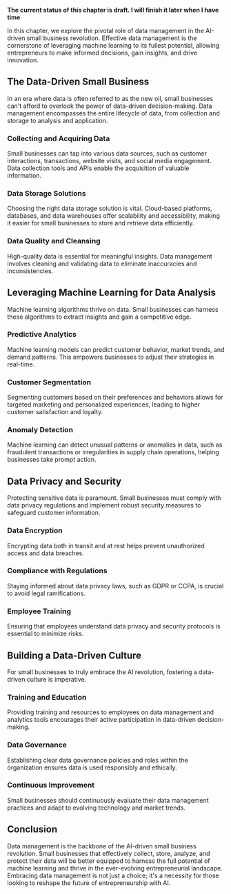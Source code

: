 **The current status of this chapter is draft. I will finish it later when I have time**

In this chapter, we explore the pivotal role of data management in the AI-driven small business revolution. Effective data management is the cornerstone of leveraging machine learning to its fullest potential, allowing entrepreneurs to make informed decisions, gain insights, and drive innovation.

The Data-Driven Small Business
------------------------------

In an era where data is often referred to as the new oil, small businesses can't afford to overlook the power of data-driven decision-making. Data management encompasses the entire lifecycle of data, from collection and storage to analysis and application.

### **Collecting and Acquiring Data**

Small businesses can tap into various data sources, such as customer interactions, transactions, website visits, and social media engagement. Data collection tools and APIs enable the acquisition of valuable information.

### **Data Storage Solutions**

Choosing the right data storage solution is vital. Cloud-based platforms, databases, and data warehouses offer scalability and accessibility, making it easier for small businesses to store and retrieve data efficiently.

### **Data Quality and Cleansing**

High-quality data is essential for meaningful insights. Data management involves cleaning and validating data to eliminate inaccuracies and inconsistencies.

Leveraging Machine Learning for Data Analysis
---------------------------------------------

Machine learning algorithms thrive on data. Small businesses can harness these algorithms to extract insights and gain a competitive edge.

### **Predictive Analytics**

Machine learning models can predict customer behavior, market trends, and demand patterns. This empowers businesses to adjust their strategies in real-time.

### **Customer Segmentation**

Segmenting customers based on their preferences and behaviors allows for targeted marketing and personalized experiences, leading to higher customer satisfaction and loyalty.

### **Anomaly Detection**

Machine learning can detect unusual patterns or anomalies in data, such as fraudulent transactions or irregularities in supply chain operations, helping businesses take prompt action.

Data Privacy and Security
-------------------------

Protecting sensitive data is paramount. Small businesses must comply with data privacy regulations and implement robust security measures to safeguard customer information.

### **Data Encryption**

Encrypting data both in transit and at rest helps prevent unauthorized access and data breaches.

### **Compliance with Regulations**

Staying informed about data privacy laws, such as GDPR or CCPA, is crucial to avoid legal ramifications.

### **Employee Training**

Ensuring that employees understand data privacy and security protocols is essential to minimize risks.

Building a Data-Driven Culture
------------------------------

For small businesses to truly embrace the AI revolution, fostering a data-driven culture is imperative.

### **Training and Education**

Providing training and resources to employees on data management and analytics tools encourages their active participation in data-driven decision-making.

### **Data Governance**

Establishing clear data governance policies and roles within the organization ensures data is used responsibly and ethically.

### **Continuous Improvement**

Small businesses should continuously evaluate their data management practices and adapt to evolving technology and market trends.

Conclusion
----------

Data management is the backbone of the AI-driven small business revolution. Small businesses that effectively collect, store, analyze, and protect their data will be better equipped to harness the full potential of machine learning and thrive in the ever-evolving entrepreneurial landscape. Embracing data management is not just a choice; it's a necessity for those looking to reshape the future of entrepreneurship with AI.
